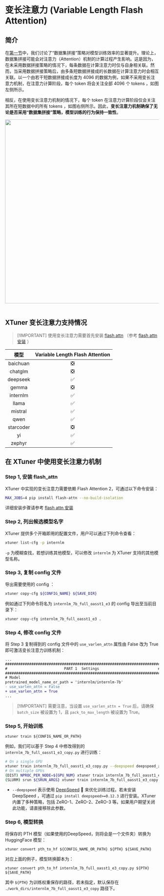 # 变长注意力 (Variable Length Flash Attention)

## 简介

在[第一节](#数据集拼接)中，我们讨论了“数据集拼接”策略对模型训练效率的显著提升。理论上，数据集拼接可能会对注意力（Attention）机制的计算过程产生影响。这是因为，在未采用数据拼接策略的情况下，每条数据在计算注意力时仅与自身相关联。然而，当采用数据拼接策略后，由多条短数据拼接成的长数据在计算注意力时会相互关联。以一个由若干短数据拼接成长度为 4096 的数据为例，如果不采用变长注意力机制，在注意力计算阶段，每个 token 将会关注全部 4096 个 tokens ，如图左侧所示。

相反，在使用变长注意力机制的情况下，每个 token 在注意力计算阶段仅会关注其所在短数据中的所有 tokens ，如图右侧所示。因此，**变长注意力机制确保了无论是否采用“数据集拼接”策略，模型训练的行为保持一致性**。

<div align="center">
  <img src="https://github.com/InternLM/InternLM/assets/41630003/7e0c6a02-a970-4bd3-a10b-8341720bf654" width="600"/>
  <br /><br />
</div>

## XTuner 变长注意力支持情况

> \[!IMPORTANT\]
> 使用变长注意力需要首先安装 [flash attn](https://github.com/Dao-AILab/flash-attention) （参考 [flash attn 安装](https://github.com/Dao-AILab/flash-attention?tab=readme-ov-file#installation-and-features) ）

|   模型    | Variable Length Flash Attention |
| :-------: | :-----------------------------: |
| baichuan  |  :negative_squared_cross_mark:  |
|  chatglm  |  :negative_squared_cross_mark:  |
| deepseek  |       :white_check_mark:        |
|   gemma   |  :negative_squared_cross_mark:  |
| internlm  |       :white_check_mark:        |
|   llama   |       :white_check_mark:        |
|  mistral  |       :white_check_mark:        |
|   qwen    |       :white_check_mark:        |
| starcoder |  :negative_squared_cross_mark:  |
|    yi     |       :white_check_mark:        |
|  zephyr   |       :white_check_mark:        |

## 在 XTuner 中使用变长注意力机制

### Step 1, 安装 flash_attn

XTuner 中实现的变长注意力需要依赖 Flash Attention 2，可通过以下命令安装：

```bash
MAX_JOBS=4 pip install flash-attn --no-build-isolation
```

详细安装步骤请参考 [flash attn 安装](https://github.com/Dao-AILab/flash-attention?tab=readme-ov-file#installation-and-features)

### Step 2, 列出候选模型名字

XTuner 提供多个开箱即用的配置文件，用户可以通过下列命令查看：

```bash
xtuner list-cfg -p internlm
```

`-p` 为模糊查找，若想训练其他模型，可以修改 `internlm` 为 XTuner 支持的其他模型名称。

### Step 3, 复制 config 文件

导出需要使用的 config ：

```bash
xtuner copy-cfg ${CONFIG_NAME} ${SAVE_DIR}
```

例如通过下列命令将名为 `internlm_7b_full_oasst1_e3` 的 config 导出至当前目录下：

```bash
xtuner copy-cfg internlm_7b_full_oasst1_e3 .
```

### Step 4, 修改 config 文件

将 Step 3 复制得到的 config 文件中的 `use_varlen_attn` 属性由 False 改为 True 即可激活变长注意力训练机制：

```diff
...
#######################################################################
#                          PART 1  Settings                           #
#######################################################################
# Model
pretrained_model_name_or_path = 'internlm/internlm-7b'
- use_varlen_attn = False
+ use_varlen_attn = True
...
```

> \[!IMPORTANT\]
> 需要注意，当设置 `use_varlen_attn = True` 后，请确保 `batch_size` 被设置为 1，且 `pack_to_max_length` 被设置为 True。

### Step 5, 开始训练

```
xtuner train ${CONFIG_NAME_OR_PATH}
```

例如，我们可以基于 Step 4 中修改得到的 `internlm_7b_full_oasst1_e3_copy.py` 进行训练：

```bash
# On a single GPU
xtuner train internlm_7b_full_oasst1_e3_copy.py --deepspeed deepspeed_zero1
# On multiple GPUs
(DIST) NPROC_PER_NODE=${GPU_NUM} xtuner train internlm_7b_full_oasst1_e3_copy.py --deepspeed deepspeed_zero1
(SLURM) srun ${SRUN_ARGS} xtuner train internlm_7b_full_oasst1_e3_copy.py --launcher slurm --deepspeed deepspeed_zero1
```

- `--deepspeed` 表示使用 [DeepSpeed](https://github.com/microsoft/DeepSpeed) 🚀 来优化训练过程。若未安装 DeepSpeed ，可通过 `pip install deepspeed>=0.12.3` 进行安装。XTuner 内置了多种策略，包括 ZeRO-1、ZeRO-2、ZeRO-3 等。如果用户期望关闭此功能，请直接移除此参数。

### Step 6, 模型转换

将保存的 PTH 模型（如果使用的DeepSpeed，则将会是一个文件夹）转换为 HuggingFace 模型：

```
xtuner convert pth_to_hf ${CONFIG_NAME_OR_PATH} ${PTH} ${SAVE_PATH}
```

对应上面的例子，模型转换脚本为：

```
xtuner convert pth_to_hf internlm_7b_full_oasst1_e3_copy.py ${PTH} ${SAVE_PATH}
```

其中 `${PTH}` 为训练权重保存的路径，若未指定，默认保存在 `./work_dirs/internlm_7b_full_oasst1_e3_copy` 路径下。
